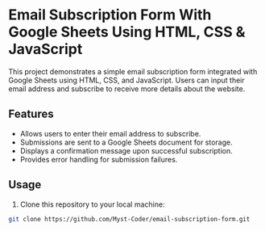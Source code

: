 # Email Subscription Form With Google Sheets Using HTML, CSS & JavaScript

This project demonstrates a simple email subscription form integrated with Google Sheets using HTML, CSS, and JavaScript. Users can input their email address and subscribe to receive more details about the website.

## Features

- Allows users to enter their email address to subscribe.
- Submissions are sent to a Google Sheets document for storage.
- Displays a confirmation message upon successful subscription.
- Provides error handling for submission failures.

## Usage

1. Clone this repository to your local machine:

```bash
git clone https://github.com/Myst-Coder/email-subscription-form.git

